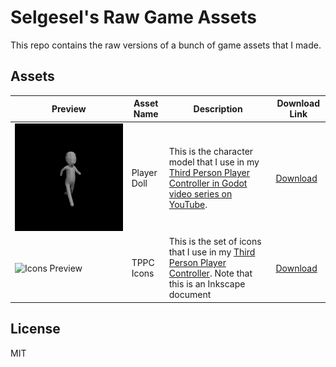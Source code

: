 # Selgesel's Raw Game Assets
This repo contains the raw versions of a bunch of game assets that I made.

## Assets
| Preview | Asset Name | Description | Download Link |
|---------|------------|-------------|---------------|
| ![Player doll preview](./player-doll/player-doll-preview.png) | Player Doll | This is the character model that I use in my [Third Person Player Controller in Godot video series on YouTube](https://www.youtube.com/playlist?list=PLlT0CCZ8Yw0mcxG_D_sSA-Imnc5tiR4tx). | [Download](./player-doll/player-doll.blend)
| ![Icons Preview](./tppc-ui/exports/icon-jump.png) | TPPC Icons | This is the set of icons that I use in my [Third Person Player Controller](https://github.com/selgesel/godot-third-person-controller). Note that this is an Inkscape document | [Download](./tppc-ui/tppc-ui-icons.svg) |

## License
MIT
